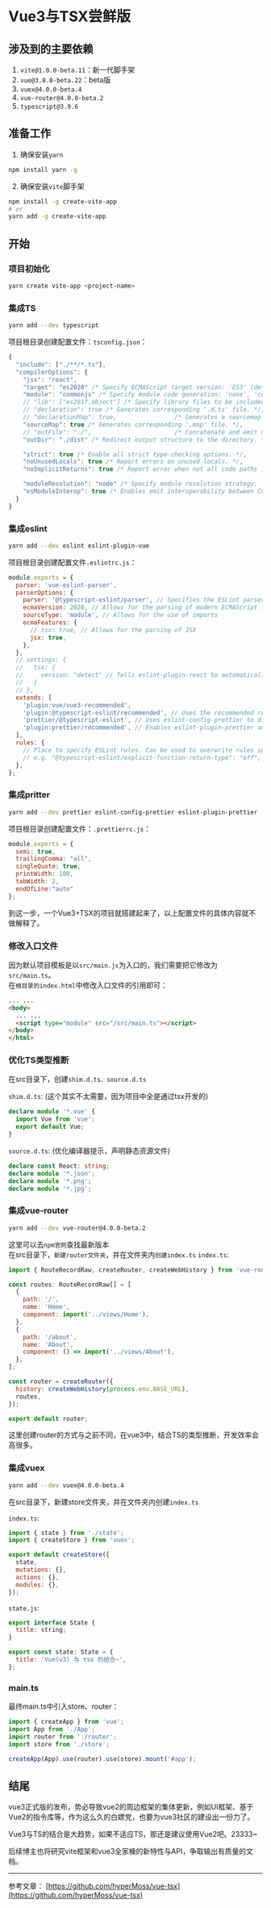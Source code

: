 # Vue3与TSX尝鲜版
## 涉及到的主要依赖
1. `vite@1.0.0-beta.11`：新一代脚手架
2. `vue@3.0.0-beta.22`：beta版
3. `vuex@4.0.0-beta.4`
4. `vue-router@4.0.0-beta.2`
5. `typescript@3.9.6`

## 准备工作
1. 确保安装`yarn`
```bash
npm install yarn -g
```
2. 确保安装`vite`脚手架
```bash
npm install -g create-vite-app
# or
yarn add -g create-vite-app
```

## 开始
### 项目初始化
```bash
yarn create vite-app <project-name>
```

### 集成TS
```bash
yarn add --dev typescript
```
项目根目录创建配置文件：`tsconfig.json`：
```js
{
  "include": ["./**/*.ts"],
  "compilerOptions": {
    "jsx": "react",
    "target": "es2020" /* Specify ECMAScript target version: 'ES3' (default), 'ES5', 'ES2015', 'ES2016', 'ES2017','ES2018' or 'ESNEXT'. */,
    "module": "commonjs" /* Specify module code generation: 'none', 'commonjs', 'amd', 'system', 'umd', 'es2015', or 'ESNext'. */,
    // "lib": ["es2017.object"] /* Specify library files to be included in the compilation. */,
    // "declaration": true /* Generates corresponding '.d.ts' file. */,
    // "declarationMap": true,                /* Generates a sourcemap for each corresponding '.d.ts' file. */
    "sourceMap": true /* Generates corresponding '.map' file. */,
    // "outFile": "./",                       /* Concatenate and emit output to single file. */
    "outDir": "./dist" /* Redirect output structure to the directory. */,

    "strict": true /* Enable all strict type-checking options. */,
    "noUnusedLocals": true /* Report errors on unused locals. */,
    "noImplicitReturns": true /* Report error when not all code paths in function return a value. */,

    "moduleResolution": "node" /* Specify module resolution strategy: 'node' (Node.js) or 'classic' (TypeScript pre-1.6). */,
    "esModuleInterop": true /* Enables emit interoperability between CommonJS and ES Modules via creation of namespace objects for all imports. Implies 'allowSyntheticDefaultImports'. */
  }
}
```

### 集成eslint
```bash
yarn add --dev eslint eslint-plugin-vue
```
项目根目录创建配置文件`.eslintrc.js`：
```js
module.exports = {
  parser: 'vue-eslint-parser',
  parserOptions: {
    parser: '@typescript-eslint/parser', // Specifies the ESLint parser
    ecmaVersion: 2020, // Allows for the parsing of modern ECMAScript features
    sourceType: 'module', // Allows for the use of imports
    ecmaFeatures: {
      // tsx: true, // Allows for the parsing of JSX
      jsx: true,
    },
  },
  // settings: {
  //   tsx: {
  //     version: "detect" // Tells eslint-plugin-react to automatically detect the version of React to use
  //   }
  // },
  extends: [
    'plugin:vue/vue3-recommended',
    'plugin:@typescript-eslint/recommended', // Uses the recommended rules from the @typescript-eslint/eslint-plugin
    'prettier/@typescript-eslint', // Uses eslint-config-prettier to disable ESLint rules from @typescript-eslint/eslint-plugin that would conflict with prettier
    'plugin:prettier/recommended', // Enables eslint-plugin-prettier and eslint-config-prettier. This will display prettier errors as ESLint errors. Make sure this is always the last configuration in the extends array.
  ],
  rules: {
    // Place to specify ESLint rules. Can be used to overwrite rules specified from the extended configs
    // e.g. "@typescript-eslint/explicit-function-return-type": "off",
  },
};
```

### 集成pritter
```bash
yarn add --dev prettier eslint-config-prettier eslint-plugin-prettier
```
项目根目录创建配置文件：`.prettierrc.js`：
```js
module.exports = {
  semi: true,
  trailingComma: "all",
  singleQuote: true,
  printWidth: 100,
  tabWidth: 2,
  endOfLine:"auto"
};
```

到这一步，一个Vue3+TSX的项目就搭建起来了，以上配置文件的具体内容就不做解释了。

### 修改入口文件
因为默认项目模板是以`src/main.js`为入口的，我们需要把它修改为`src/main.ts`。  
在`根目录的index.html`中修改入口文件的引用即可：
```html
... ...
<body>
  ... ...
  <script type="module" src="/src/main.ts"></script>
</body>
</html>

```

### 优化TS类型推断
在src目录下，创建`shim.d.ts、source.d.ts`  

`shim.d.ts`: (这个其实不太需要，因为项目中全是通过tsx开发的)
```ts
declare module '*.vue' {
  import Vue from 'vue';
  export default Vue;
}
```
`source.d.ts`: (优化编译器提示，声明静态资源文件)
```ts
declare const React: string;
declare module '*.json';
declare module '*.png';
declare module '*.jpg';
```

### 集成vue-router
```bash
yarn add --dev vue-router@4.0.0-beta.2
```
这里可以去`npm官网`查找最新版本  
在src目录下，`新建router文件夹`，并在文件夹内`创建index.ts`
`index.ts`:
```js
import { RouteRecordRaw, createRouter, createWebHistory } from 'vue-router';

const routes: RouteRecordRaw[] = [
  {
    path: '/',
    name: 'Home',
    component: import('../views/Home'),
  },
  {
    path: '/about',
    name: 'About',
    component: () => import('../views/About'),
  },
];

const router = createRouter({
  history: createWebHistory(process.env.BASE_URL),
  routes,
});

export default router;

```  
这里创建router的方式与之前不同，在vue3中，结合TS的类型推断，开发效率会高很多。  

### 集成vuex

```bash
yarn add --dev vuex@4.0.0-beta.4
```
在src目录下，新建store文件夹，并在文件夹内创建`index.ts`  

`index.ts`:  
```js
import { state } from './state';
import { createStore } from 'vuex';

export default createStore({
  state,
  mutations: {},
  actions: {},
  modules: {},
});
```
`state.js`:
```js
export interface State {
  title: string;
}

export const state: State = {
  title: 'Vue(v3) 与 tsx 的结合~',
};
```
### main.ts
最终main.ts中引入store、router：
```js
import { createApp } from 'vue';
import App from './App';
import router from './router';
import store from './store';

createApp(App).use(router).use(store).mount('#app');
```  
## 结尾
vue3正式版的发布，势必导致vue2的周边框架的集体更新，例如UI框架、基于Vue2的指令库等，作为这么久的白嫖党，也要为vue3社区的建设出一份力了。
  
   
Vue3与TS的结合是大趋势，如果不适应TS，那还是建议使用Vue2吧。23333~
  

后续博主也将研究vite框架和vue3全家桶的新特性与API，争取输出有质量的文档。  
***
参考文章： [https://github.com/hyperMoss/vue-tsx](https://github.com/hyperMoss/vue-tsx)